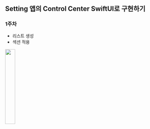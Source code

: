 ## Setting 앱의 Control Center SwiftUI로 구현하기

### 1주차
- 리스트 생성
- 섹션 적용

<img src="https://user-images.githubusercontent.com/68800789/223034453-e85bd1e2-3046-40e3-b8bd-b910da123400.png" width=25%>
